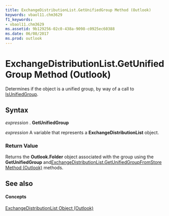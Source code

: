 ```yaml
---
title: ExchangeDistributionList.GetUnifiedGroup Method (Outlook)
keywords: vbaol11.chm3629
f1_keywords:
- vbaol11.chm3629
ms.assetid: 9b129256-02c0-438a-9098-c0925ec60388
ms.date: 06/08/2017
ms.prod: outlook
---
```



# ExchangeDistributionList.GetUnifiedGroup Method (Outlook)

Determines if the object is a unified group, by way of a call to [IsUnifiedGroup](exchangedistributionlist-isunifiedgroup-method-outlook.md). 


## Syntax

 _expression_ . **GetUnifiedGroup**

 _expression_ A variable that represents a **ExchangeDistributionList** object.


### Return Value

Returns the  **Outlook.Folder** object associated with the group using the **GetUnifiedGroup** and[ExchangeDistributionList.GetUnifiedGroupFromStore Method (Outlook)](exchangedistributionlist-getunifiedgroupfromstore-method-outlook.md) methods.


## See also


#### Concepts


[ExchangeDistributionList Object (Outlook)](exchangedistributionlist-object-outlook.md)

